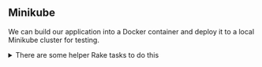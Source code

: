 ## Minikube

We can build our application into a Docker container and deploy it to a local Minikube cluster for testing.

<details>
<summary> There are some helper Rake tasks to do this </summary>
<br>
```bash 
rake kubectl:install                    # Install Kubectl to ~/.local/bin/kubectl
rake minikube:dashboard                 # Start Minikube Dashboard
rake minikube:install                   # Install Minikube to ~/.local/bin/minikube
rake minikube:purge                     # Purge Minikube
rake minikube:start                     # Start Minikube
rake minikube:stop                      # Stop Minikube
rake app:apply                          # Apply manifests to Minikube
rake app:build                          # Build App image
rake app:db_migrate                     # Run db:migrate in Minikube
rake app:db_seed                        # Run db:seed in Minikube
rake app:db_setup                       # Run db:setup in Minikube
rake app:deploy                         # Deploy app to Minikube
rake app:seed_secret_key_base           # Seed secret-key-base secret
```
</details>
